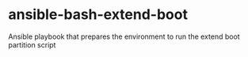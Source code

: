 # ansible-bash-extend-boot
Ansible playbook that prepares the environment to run the extend boot partition script
